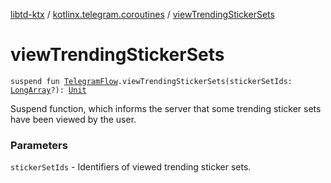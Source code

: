 [libtd-ktx](../index.md) / [kotlinx.telegram.coroutines](index.md) / [viewTrendingStickerSets](./view-trending-sticker-sets.md)

# viewTrendingStickerSets

`suspend fun `[`TelegramFlow`](../kotlinx.telegram.core/-telegram-flow/index.md)`.viewTrendingStickerSets(stickerSetIds: `[`LongArray`](https://kotlinlang.org/api/latest/jvm/stdlib/kotlin/-long-array/index.html)`?): `[`Unit`](https://kotlinlang.org/api/latest/jvm/stdlib/kotlin/-unit/index.html)

Suspend function, which informs the server that some trending sticker sets have been viewed by
the user.

### Parameters

`stickerSetIds` - Identifiers of viewed trending sticker sets.